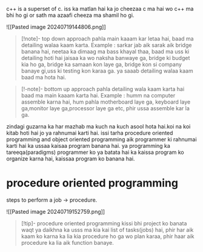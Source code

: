c++ is a superset of c. iss ka matlan hai ka jo cheezaa c ma hai wo c++ ma bhi ho gi or sath ma azaafi cheeza ma shamil ho gi.

![[Pasted image 20240719144806.png]]

>[!note]- top down approach
>pahla main kaaam kar letaa hai, baad ma detailing walaa kaam karta.
>Example : sarkar jab aik sarak aik bridge banana hai, neetaa ka dimaag ma bass khayal thaa, baad ma uss ki detailing hoti hai jaisaa ka  wo naksha banwaye ga, bridge ki budget kia ho ga, bridge ka samaan kon laye ga, bridge kon si company banaye gi,uss ki testing kon karaa ga. ya saaab detailing walaa kaam baad ma hota hai.

>[!-note]- bottom up approach
>pahla detailing wala kaam karta hai baad ma main kaaam karta hai.
>Example : humm na computer assemble karna hai, hum pahla motherboard laye ga, keyboard laye ga,monitor laye ga,processor laye ga etc, phir ussa assemble kar la ga.


zindagi guzarna ka har mazhab ma kuch na kuch asool hota hai.koi na koi kitab hoti hai jo ya rahnumai karti hai.
issi tarha procedure oriented programming and object oriented programming aik programmer ki rahnumai karti hai ka ussaa kaisaa program banana hai.
ya programming ka tareeqa(paradigms) programmer ko ya batata hai ka kaissa program ko organize karna hai, kaissaa program ko banana hai.

# procedure oriented programming

steps to perform a job -> procedure.

![[Pasted image 20240719152759.png]]


>[!tip]- procedure oriented programming
> kissi bhi project ko banata waqt ya daikhna ka usss ma kia kai list of tasks(jobs) hai, phir har aik kaam ko karna ka lia kia procedure ho ga wo plan karaa, phir haar aik procedure ka lia aik function banaye.

